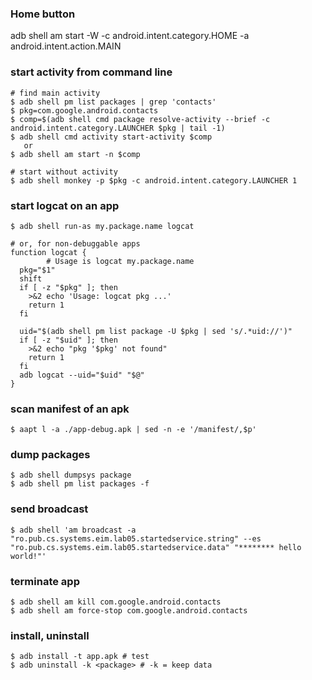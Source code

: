 
### Home button
adb shell am start -W -c android.intent.category.HOME -a android.intent.action.MAIN



### start activity from command line 
~~~ shell
# find main activity
$ adb shell pm list packages | grep 'contacts' 
$ pkg=com.google.android.contacts
$ comp=$(adb shell cmd package resolve-activity --brief -c android.intent.category.LAUNCHER $pkg | tail -1)
$ adb shell cmd activity start-activity $comp
   or
$ adb shell am start -n $comp

# start without activity 
$ adb shell monkey -p $pkg -c android.intent.category.LAUNCHER 1
~~~

### start logcat on an app  
~~~ shell 
$ adb shell run-as my.package.name logcat

# or, for non-debuggable apps 
function logcat {
        # Usage is logcat my.package.name
  pkg="$1"
  shift
  if [ -z "$pkg" ]; then
    >&2 echo 'Usage: logcat pkg ...'
    return 1
  fi

  uid="$(adb shell pm list package -U $pkg | sed 's/.*uid://')"
  if [ -z "$uid" ]; then
    >&2 echo "pkg '$pkg' not found"
    return 1
  fi
  adb logcat --uid="$uid" "$@"
}
~~~



### scan manifest of an apk 
~~~ shell
$ aapt l -a ./app-debug.apk | sed -n -e '/manifest/,$p'  
~~~

### dump packages 
~~~ shell
$ adb shell dumpsys package
$ adb shell pm list packages -f 
~~~

### send broadcast 
~~~ shell
$ adb shell 'am broadcast -a "ro.pub.cs.systems.eim.lab05.startedservice.string" --es  "ro.pub.cs.systems.eim.lab05.startedservice.data" "******** hello world!"'

~~~

### terminate app 
~~~ shell
$ adb shell am kill com.google.android.contacts
$ adb shell am force-stop com.google.android.contacts
~~~

### 

### install, uninstall 
~~~ shell 
$ adb install -t app.apk # test
$ adb uninstall -k <package> # -k = keep data 


